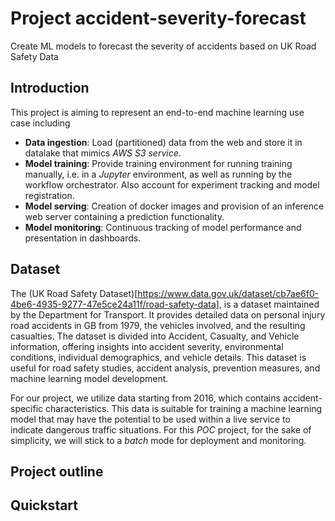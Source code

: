 # Project accident-severity-forecast

Create ML models to forecast the severity of accidents based on UK Road Safety Data

## Introduction

This project is aiming to represent an end-to-end machine learning use case including

- **Data ingestion**: Load (partitioned) data from the web and store it in datalake that mimics _AWS S3 service_.
- **Model training**: Provide training environment for running training manually, i.e. in a _Jupyter_ environment, as well as running by the workflow orchestrator. Also account for experiment tracking and model registration.
- **Model serving**: Creation of docker images and provision of an inference web server containing a prediction functionality.
- **Model monitoring**: Continuous tracking of model performance and presentation in dashboards.

## Dataset

The (UK Road Safety Dataset)[https://www.data.gov.uk/dataset/cb7ae6f0-4be6-4935-9277-47e5ce24a11f/road-safety-data], is a dataset maintained by the Department for Transport. It provides detailed data on personal injury road accidents in GB from 1979, the vehicles involved, and the resulting casualties. The dataset is divided into Accident, Casualty, and Vehicle information, offering insights into accident severity, environmental conditions, individual demographics, and vehicle details. This dataset is useful for road safety studies, accident analysis, prevention measures, and machine learning model development.

For our project, we utilize data starting from 2016, which contains accident-specific characteristics. This data is suitable for training a machine learning model that may have the potential to be used within a live service to indicate dangerous traffic situations. For this _POC_ project, for the sake of simplicity, we will stick to a _batch_ mode for deployment and monitoring.

## Project outline

## Quickstart
